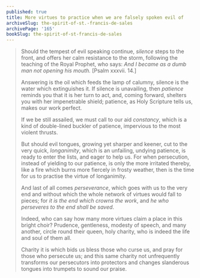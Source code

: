 ```yaml
---
published: true
title: More virtues to practice when we are falsely spoken evil of
archiveSlug: the-spirit-of-st.-francis-de-sales
archivePage: '165'
bookSlug: the-spirit-of-st-francis-de-sales
---
```


> Should the tempest of evil speaking continue, *silence* steps to the front, and offers her calm resistance to the storm, following the teaching of the Royal Prophet, who says: *And I became as a dumb man not opening his mouth.* [Psalm xxxvii. 14.]
>
> Answering is the oil which feeds the lamp of calumny, silence is the water which extinguishes it. If silence is unavailing, then *patience* reminds you that it is her turn to act, and, coming forward, shelters you with her impenetrable shield; patience, as Holy Scripture tells us, makes our work perfect.
>
> If we be still assailed, we must call to our aid *constancy*, which is a kind of double-lined buckler of patience, impervious to the most violent thrusts.
>
> But should evil tongues, growing yet sharper and keener, cut to the very quick, *longanimity*, which is an unfailing, undying patience, is ready to enter the lists, and eager to help us. For when persecution, instead of yielding to our patience, is only the more irritated thereby, like a fire which burns more fiercely in frosty weather, then is the time for us to practise the virtue of longanimity.
>
> And last of all comes *perseverance*, which goes with us to the very end and without which the whole network of virtues would fall to pieces; for *it is the end which crowns the work*, and *he who perseveres to the end shall be saved*.
>
> Indeed, who can say how many more virtues claim a place in this bright choir? Prudence, gentleness, modesty of speech, and many another, circle round their queen, holy charity, who is indeed the life and soul of them all.
>
> Charity it is which bids us bless those who curse us, and pray for those who persecute us; and this same charity not unfrequently transforms our persecutors into protectors and changes slanderous tongues into trumpets to sound our praise.
